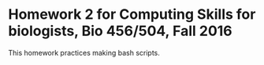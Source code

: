 # Homework 2 for Computing Skills for biologists, Bio 456/504, Fall 2016

This homework practices making bash scripts.
